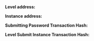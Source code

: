 **Level address:**

**Instance address:**

**Submitting Password Transaction Hash:**

**Level Submit Instance Transaction Hash:**
